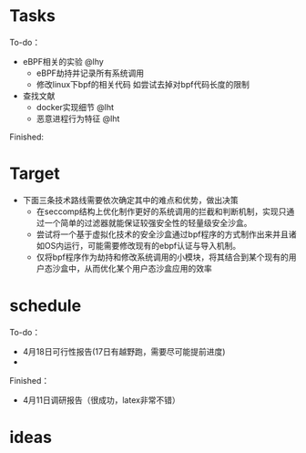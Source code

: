 # Tasks

To-do：
- eBPF相关的实验 @lhy
  - eBPF劫持并记录所有系统调用
  - 修改linux下bpf的相关代码 如尝试去掉对bpf代码长度的限制
- 查找文献
  - docker实现细节 @lht
  - 恶意进程行为特征 @lht



Finished:


# Target

- 下面三条技术路线需要依次确定其中的难点和优势，做出决策
  - 在seccomp结构上优化制作更好的系统调用的拦截和判断机制，实现只通过一个简单的过滤器就能保证较强安全性的轻量级安全沙盒。
  - 尝试将一个基于虚拟化技术的安全沙盒通过bpf程序的方式制作出来并且诸如OS内运行，可能需要修改现有的ebpf认证与导入机制。
  - 仅将bpf程序作为劫持和修改系统调用的小模块，将其结合到某个现有的用户态沙盒中，从而优化某个用户态沙盒应用的效率





# schedule
To-do：
- 4月18日可行性报告(17日有越野跑，需要尽可能提前进度)
- 

Finished：
- 4月11日调研报告（很成功，latex非常不错）

# ideas
